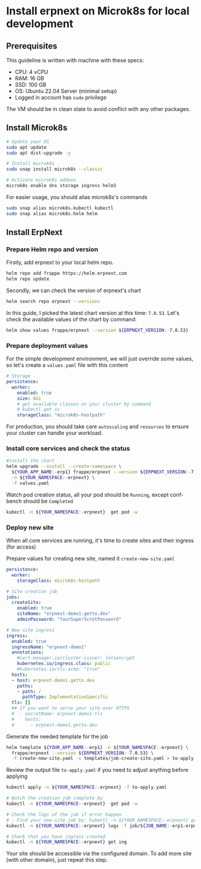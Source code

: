 # Install erpnext on Microk8s for local development

## Prerequisites

This guideline is written with machine with these specs:

- CPU: 4 vCPU
- RAM: 16 GB
- SSD: 100 GB
- OS: Ubuntu 22.04 Server (minimal setup)
- Logged in account has `sudo` privilege

The VM should be in clean state to avoid conflict with any other packages.

## Install Microk8s

```bash
# Update your OS
sudo apt update
sudo apt dist-upgrade -y

# Install microk8s
sudo snap install microk8s --classic

# Activate microk8s addons
microk8s enable dns storage ingress helm3
```

For easier usage, you should alias microk8s's commands

```bash
sudo snap alias microk8s.kubectl kubectl
sudo snap alias microk8s.helm helm
```

## Install ErpNext

### Prepare Helm repo and version

Firstly, add erpnext to your local helm repo.

```bash
helm repo add frappe https://helm.erpnext.com
helm repo update
```

Secondly, we can check the version of erpnext's chart

```bash
helm search repo erpnext --versions
```

In this guide, I picked the latest chart version at this time: `7.0.53`.
Let's check the available values of the chart by command:

```bash
helm show values frappe/erpnext --version ${ERPNEXT_VERSION:-7.0.53}
```

### Prepare deployment values

For the simple development environment, we will just override some values, so let's create a `values.yaml` file with this content

```yaml
# Storage
persistence:
  worker:
    enabled: true
    size: 8Gi
    # get available classes on your cluster by command
    # kubectl get sc
    storageClass: "microk8s-hostpath"
```

For production, you should take care `autoscaling` and `resources` to ensure your cluster can handle your workload.

### Install core services and check the status

```bash
#install the chart
helm upgrade --install --create-namespace \
  ${YOUR_APP_NAME:-erp1} frappe/erpnext --version ${ERPNEXT_VERSION:-7.0.53} \
  -n ${YOUR_NAMESPACE:-erpnext} \
  -f values.yaml
```

Watch pod creation status, all your pod should be `Running`, except conf-bench should be `Completed`

```bash
kubectl -n ${YOUR_NAMESPACE:-erpnext}  get pod -w
```

### Deploy new site

When all core services are running, it's time to create sites and their ingress (for access)

Prepare values for creating new site, named it `create-new-site.yaml`

```yaml
persistence:
  worker:
    storageClass: microk8s-hostpath

# Site creation job
jobs:
  createSite:
    enabled: true
    siteName: "erpnext-demo1.getto.dev"
    adminPassword: "YourSuperScretPassword"

# New site ingress
ingress:
  enabled: true
  ingressName: "erpnext-demo1"
  annotations:
    #cert-manager.io/cluster-issuer: letsencrypt
    kubernetes.io/ingress.class: public
    #kubernetes.io/tls-acme: "true"
  hosts:
  - host: erpnext-demo1.getto.dev
    paths:
    - path: /
      pathType: ImplementationSpecific
  tls: []
  ## If you want to serve your site over HTTPS
  #  - secretName: erpnext-demo1-tls
  #    hosts:
  #      - erpnext-demo1.getto.dev
```

Generate the needed template for the job

```bash
helm template ${YOUR_APP_NAME:-erp1} -n ${YOUR_NAMESPACE:-erpnext} \
  frappe/erpnext --version ${ERPNEXT_VERSION:-7.0.53} \
  -f create-new-site.yaml -s templates/job-create-site.yaml > to-apply.yaml
```

Review the output file `to-apply.yaml` if you need to adjust anything before applying

```bash
kubectl apply -n ${YOUR_NAMESPACE:-erpnext} -f to-apply.yaml

# Watch the creation job complete by
kubectl -n ${YOUR_NAMESPACE:-erpnext}  get pod -w

# Check the logs of the job if error happen
# - Find your new-site job by: kubectl -n ${YOUR_NAMESPACE:-erpnext} get job
kubectl -n ${YOUR_NAMESPACE:-erpnext} logs -f job/${JOB_NAME:-erp1-erpnext-new-site-20240404050628}

# Check that you have ingress created
kubectl -n ${YOUR_NAMESPACE:-erpnext} get ing
```

Your site should be accessible via the configured domain. To add more site (with other domain), just repeat this step.
